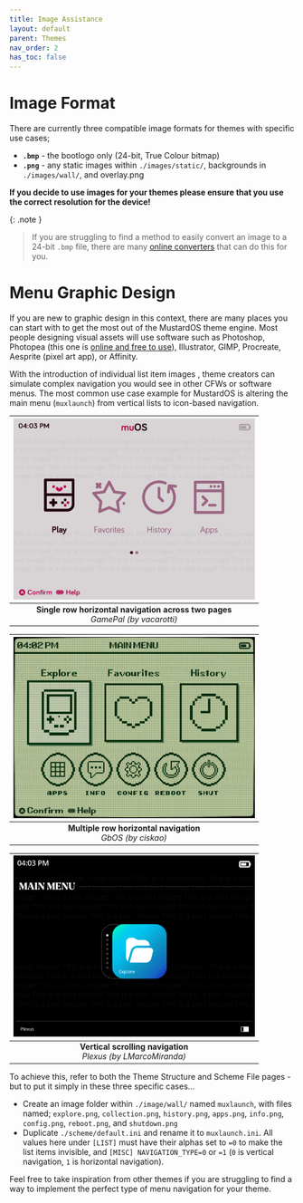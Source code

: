 ```yaml
---
title: Image Assistance
layout: default
parent: Themes
nav_order: 2
has_toc: false
---
```


# Image Format

There are currently three compatible image formats for themes with specific use cases;

- **`.bmp`** - the bootlogo only (24-bit, True Colour bitmap)
- **`.png`** - any static images within `./images/static/`, backgrounds in `./images/wall/`, and overlay.png

**If you decide to use images for your themes please ensure that you use the correct resolution for the device!**

{: .note }
> If you are struggling to find a method to easily convert an image to a 24-bit `.bmp` file, there are
> many [online converters](https://online-converting.com/image/convert2bmp/) that can do this for you.

# Menu Graphic Design

If you are new to graphic design in this context, there are many places you can start with to get the most out of the
MustardOS theme engine. Most people designing visual assets will use software such as Photoshop, Photopea (this one
is [online and free to use](https://www.photopea.com/)), Illustrator, GIMP, Procreate, Aesprite (pixel art app), or
Affinity.

With the introduction of individual list item images , theme creators can simulate complex navigation you would see in
other CFWs or software menus. The most common use case example for MustardOS is altering the main menu (`muxlaunch`)
from vertical lists to icon-based navigation.

|            <img height="320" src="https://raw.githubusercontent.com/VagueParade/dumping-ground/main/theme_gifs/GamePal.gif"/>            |
|:-----------------------------------------------------------------------------------------------------------------------------------------:|
|                                **Single row horizontal navigation across two pages**<br>_GamePal (by vacarotti)_                                |

|         <img height="320" src="https://raw.githubusercontent.com/VagueParade/dumping-ground/main/theme_gifs/GbOS.gif"/>         |
|:--------------------------------------------------------------------------------------------------------------------------:|
|                                   **Multiple row horizontal navigation**<br>_GbOS (by ciskao)_                                   |

|             <img height="320" src="https://raw.githubusercontent.com/VagueParade/dumping-ground/main/theme_gifs/Plexus.gif"/>              |
|:----------------------------------------------------------------------------------------------------------------------------------------------:|
|                                           **Vertical scrolling navigation**<br>_Plexus (by LMarcoMiranda)_                                           |

To achieve this, refer to both the Theme Structure and Scheme File pages - but to put it simply in these three specific
cases...

- Create an image folder within `./image/wall/` named `muxlaunch`, with files
  named; `explore.png`, `collection.png`, `history.png`, `apps.png`, `info.png`, `config.png`, `reboot.png`,
  and `shutdown.png`
- Duplicate `./scheme/default.ini` and rename it to `muxlaunch.ini`. All values here under `[LIST]` must have their
  alphas set to `=0` to make the list items invisible, and `[MISC] NAVIGATION_TYPE=0` or `=1` (`0` is vertical
  navigation, `1` is horizontal navigation).

Feel free to take inspiration from other themes if you are struggling to find a way to implement the perfect type of
menu navigation for your theme.